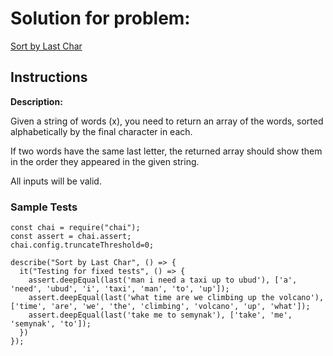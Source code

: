 # Solution for problem:

[Sort by Last Char](https://www.codewars.com/kata/57eba158e8ca2c8aba0002a0)

## Instructions

**Description:**

Given a string of words (x), you need to return an array of the words, sorted alphabetically by the final character in each.

If two words have the same last letter, the returned array should show them in the order they appeared in the given string.

All inputs will be valid.

### Sample Tests

```plaintext
const chai = require("chai");
const assert = chai.assert;
chai.config.truncateThreshold=0;

describe("Sort by Last Char", () => {
  it("Testing for fixed tests", () => {
    assert.deepEqual(last('man i need a taxi up to ubud'), ['a', 'need', 'ubud', 'i', 'taxi', 'man', 'to', 'up']);
    assert.deepEqual(last('what time are we climbing up the volcano'), ['time', 'are', 'we', 'the', 'climbing', 'volcano', 'up', 'what']);
    assert.deepEqual(last('take me to semynak'), ['take', 'me', 'semynak', 'to']);
  })
});
```
